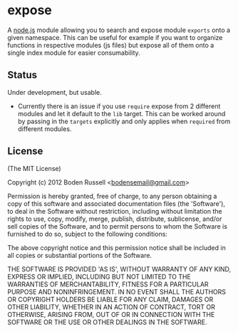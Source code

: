 
# expose

A [node.js](http://nodejs.org) module allowing you to search and
expose module `exports` onto a given namespace. This can be useful
for example if you want to organize functions in respective modules
(js files) but expose all of them onto a single index module for 
easier consumability.

## Status

Under development, but usable.
- Currently there is an issue if you use `require` expose from 2 different
modules and let it default to the `lib` target. This can be worked around
by passing in the `targets` explicitly and only applies when `required` from
different modules.

## License

(The MIT License)

Copyright (c) 2012 Boden Russell &lt;bodensemail@gmail.com&gt;

Permission is hereby granted, free of charge, to any person obtaining
a copy of this software and associated documentation files (the
'Software'), to deal in the Software without restriction, including
without limitation the rights to use, copy, modify, merge, publish,
distribute, sublicense, and/or sell copies of the Software, and to
permit persons to whom the Software is furnished to do so, subject to
the following conditions:

The above copyright notice and this permission notice shall be
included in all copies or substantial portions of the Software.

THE SOFTWARE IS PROVIDED 'AS IS', WITHOUT WARRANTY OF ANY KIND,
EXPRESS OR IMPLIED, INCLUDING BUT NOT LIMITED TO THE WARRANTIES OF
MERCHANTABILITY, FITNESS FOR A PARTICULAR PURPOSE AND NONINFRINGEMENT.
IN NO EVENT SHALL THE AUTHORS OR COPYRIGHT HOLDERS BE LIABLE FOR ANY
CLAIM, DAMAGES OR OTHER LIABILITY, WHETHER IN AN ACTION OF CONTRACT,
TORT OR OTHERWISE, ARISING FROM, OUT OF OR IN CONNECTION WITH THE
SOFTWARE OR THE USE OR OTHER DEALINGS IN THE SOFTWARE.

